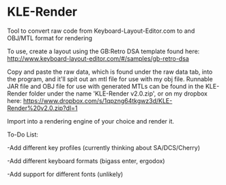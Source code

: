 # KLE-Render
Tool to convert raw code from Keyboard-Layout-Editor.com to and OBJ/MTL format for rendering

To use, create a layout using the GB:Retro DSA template found here: http://www.keyboard-layout-editor.com/#/samples/gb-retro-dsa

Copy and paste the raw data, which is found under the raw data tab, into the program, and it'll spit out an mtl file for use with my obj file.  Runnable JAR file and OBJ file for use with generated MTLs can be found in the KLE-Render folder under the name 'KLE-Render v2.0.zip', or on my dropbox here: https://www.dropbox.com/s/1qpzng64tkgwz3d/KLE-Render%20v2.0.zip?dl=1

Import into a rendering engine of your choice and render it.

To-Do List:

-Add different key profiles (currently thinking about SA/DCS/Cherry)

-Add different keyboard formats (bigass enter, ergodox)

-Add support for different fonts (unlikely)
